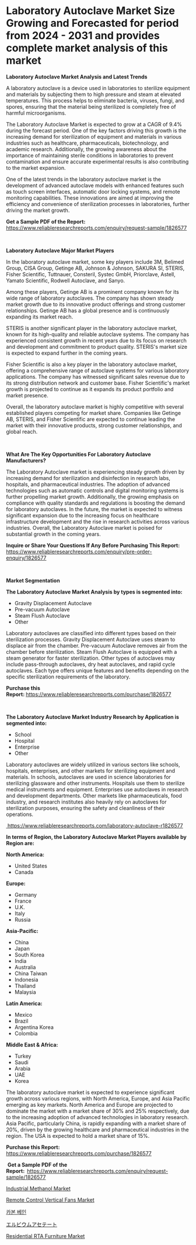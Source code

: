 <p><h1>Laboratory Autoclave Market Size Growing and Forecasted for period from 2024 - 2031 and provides complete market analysis of this market</h1></p><p><strong>Laboratory Autoclave Market Analysis and Latest Trends</strong></p>
<p><p>A laboratory autoclave is a device used in laboratories to sterilize equipment and materials by subjecting them to high pressure and steam at elevated temperatures. This process helps to eliminate bacteria, viruses, fungi, and spores, ensuring that the material being sterilized is completely free of harmful microorganisms.</p><p>The Laboratory Autoclave Market is expected to grow at a CAGR of 9.4% during the forecast period. One of the key factors driving this growth is the increasing demand for sterilization of equipment and materials in various industries such as healthcare, pharmaceuticals, biotechnology, and academic research. Additionally, the growing awareness about the importance of maintaining sterile conditions in laboratories to prevent contamination and ensure accurate experimental results is also contributing to the market expansion.</p><p>One of the latest trends in the laboratory autoclave market is the development of advanced autoclave models with enhanced features such as touch screen interfaces, automatic door locking systems, and remote monitoring capabilities. These innovations are aimed at improving the efficiency and convenience of sterilization processes in laboratories, further driving the market growth.</p></p>
<p><strong>Get a Sample PDF of the Report:&nbsp;</strong> <a href="https://www.reliableresearchreports.com/enquiry/request-sample/1826577">https://www.reliableresearchreports.com/enquiry/request-sample/1826577</a></p>
<p>&nbsp;</p>
<p><strong>Laboratory Autoclave Major Market Players</strong></p>
<p><p>In the laboratory autoclave market, some key players include 3M, Belimed Group, CISA Group, Getinge AB, Johnson & Johnson, SAKURA SI, STERIS, Fisher Scientific, Tuttnauer, Consteril, Systec GmbH, Priorclave, Astell, Yamato Scientific, Rodwell Autoclave, and Sanyo. </p><p>Among these players, Getinge AB is a prominent company known for its wide range of laboratory autoclaves. The company has shown steady market growth due to its innovative product offerings and strong customer relationships. Getinge AB has a global presence and is continuously expanding its market reach. </p><p>STERIS is another significant player in the laboratory autoclave market, known for its high-quality and reliable autoclave systems. The company has experienced consistent growth in recent years due to its focus on research and development and commitment to product quality. STERIS's market size is expected to expand further in the coming years.</p><p>Fisher Scientific is also a key player in the laboratory autoclave market, offering a comprehensive range of autoclave systems for various laboratory applications. The company has witnessed significant sales revenue due to its strong distribution network and customer base. Fisher Scientific's market growth is projected to continue as it expands its product portfolio and market presence.</p><p>Overall, the laboratory autoclave market is highly competitive with several established players competing for market share. Companies like Getinge AB, STERIS, and Fisher Scientific are expected to continue leading the market with their innovative products, strong customer relationships, and global reach.</p></p>
<p>&nbsp;</p>
<p><strong>What Are The Key Opportunities For Laboratory Autoclave Manufacturers?</strong></p>
<p><p>The Laboratory Autoclave market is experiencing steady growth driven by increasing demand for sterilization and disinfection in research labs, hospitals, and pharmaceutical industries. The adoption of advanced technologies such as automatic controls and digital monitoring systems is further propelling market growth. Additionally, the growing emphasis on compliance with quality standards and regulations is boosting the demand for laboratory autoclaves. In the future, the market is expected to witness significant expansion due to the increasing focus on healthcare infrastructure development and the rise in research activities across various industries. Overall, the Laboratory Autoclave market is poised for substantial growth in the coming years.</p></p>
<p><strong>Inquire or Share Your Questions If Any Before Purchasing This Report:</strong> <a href="https://www.reliableresearchreports.com/enquiry/pre-order-enquiry/1826577">https://www.reliableresearchreports.com/enquiry/pre-order-enquiry/1826577</a></p>
<p>&nbsp;</p>
<p><strong>Market Segmentation</strong></p>
<p><strong>The Laboratory Autoclave Market Analysis by types is segmented into:</strong></p>
<p><ul><li>Gravity Displacement Autoclave</li><li>Pre-vacuum Autoclave</li><li>Steam Flush Autoclave</li><li>Other</li></ul></p>
<p><p>Laboratory autoclaves are classified into different types based on their sterilization processes. Gravity Displacement Autoclave uses steam to displace air from the chamber. Pre-vacuum Autoclave removes air from the chamber before sterilization. Steam Flush Autoclave is equipped with a steam generator for faster sterilization. Other types of autoclaves may include pass-through autoclaves, dry heat autoclaves, and rapid cycle autoclaves. Each type offers unique features and benefits depending on the specific sterilization requirements of the laboratory.</p></p>
<p><strong>Purchase this Report:&nbsp;</strong><a href="https://www.reliableresearchreports.com/purchase/1826577">https://www.reliableresearchreports.com/purchase/1826577</a></p>
<p>&nbsp;</p>
<p><strong>The Laboratory Autoclave Market Industry Research by Application is segmented into:</strong></p>
<p><ul><li>School</li><li>Hospital</li><li>Enterprise</li><li>Other</li></ul></p>
<p><p>Laboratory autoclaves are widely utilized in various sectors like schools, hospitals, enterprises, and other markets for sterilizing equipment and materials. In schools, autoclaves are used in science laboratories for sterilizing glassware and other instruments. Hospitals use them to sterilize medical instruments and equipment. Enterprises use autoclaves in research and development departments. Other markets like pharmaceuticals, food industry, and research institutes also heavily rely on autoclaves for sterilization purposes, ensuring the safety and cleanliness of their operations.</p></p>
<p><a href="https://www.reliableresearchreports.com/laboratory-autoclave-r1826577">&nbsp;https://www.reliableresearchreports.com/laboratory-autoclave-r1826577</a></p>
<p><strong>In terms of Region, the Laboratory Autoclave Market Players available by Region are:</strong></p>
<p>
    <p> <strong> North America: </strong>
        <ul>
            <li>United States</li>
            <li>Canada</li>
        </ul>
        </p> 
    <p> <strong> Europe: </strong>
        <ul>
            <li>Germany</li>
            <li>France</li>
            <li>U.K.</li>
            <li>Italy</li>
            <li>Russia</li>
        </ul>
        </p> 
    <p> <strong> Asia-Pacific: </strong>
        <ul>
            <li>China</li>
            <li>Japan</li>
            <li>South Korea</li>
            <li>India</li>
            <li>Australia</li>
            <li>China Taiwan</li>
            <li>Indonesia</li>
            <li>Thailand</li>
            <li>Malaysia</li>
        </ul>
        </p> 
    <p> <strong> Latin America: </strong>
        <ul>
            <li>Mexico</li>
            <li>Brazil</li>
            <li>Argentina Korea</li>
            <li>Colombia</li>
        </ul>
        </p> 
    <p> <strong> Middle East & Africa: </strong>
        <ul>
            <li>Turkey</li>
            <li>Saudi</li>
            <li>Arabia</li>
            <li>UAE</li>
            <li>Korea</li>
        </ul>
    </p>
    </p>
<p><p>The laboratory autoclave market is expected to experience significant growth across various regions, with North America, Europe, and Asia Pacific emerging as key markets. North America and Europe are projected to dominate the market with a market share of 30% and 25% respectively, due to the increasing adoption of advanced technologies in laboratory research. Asia Pacific, particularly China, is rapidly expanding with a market share of 20%, driven by the growing healthcare and pharmaceutical industries in the region. The USA is expected to hold a market share of 15%.</p></p>
<p><strong>Purchase this Report: </strong><a href="https://www.reliableresearchreports.com/purchase/1826577">https://www.reliableresearchreports.com/purchase/1826577</a></p>
<p>&nbsp;<strong>Get a Sample PDF of the Report:&nbsp;&nbsp;</strong><a href="https://www.reliableresearchreports.com/enquiry/request-sample/1826577">https://www.reliableresearchreports.com/enquiry/request-sample/1826577</a></p>
<p><strong></strong></p>
<p><p><a href="https://issuu.com/reportprime-2/docs/industrial-methanol-market-size-2030.pptx">Industrial Methanol Market</a></p><p><a href="https://www.linkedin.com/pulse/remote-control-vertical-fans-market-size-trends-complete-fjpwf?trackingId=d35MLndGTA3b0R39MyXbOA%3D%3D">Remote Control Vertical Fans Market</a></p><p><a href="https://github.com/Elenrrera7685/Market-Research-Report-List-1/blob/main/257951828393.md">카본 베인</a></p><p><a href="https://github.com/ReyesKohler20231/Market-Research-Report-List-1/blob/main/110301330995.md">エルビウムアセテート</a></p><p><a href="https://www.linkedin.com/pulse/residential-rta-furniture-market-analysis-sze-forecasted-period-kcbdf?trackingId=vG1ZoxqiqR3LNdAdqqoE9A%3D%3D">Residential RTA Furniture Market</a></p></p>